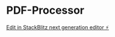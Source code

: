 # PDF-Processor

[Edit in StackBlitz next generation editor ⚡️](https://stackblitz.com/~/github.com/murpmi00len/PDF-Processor)